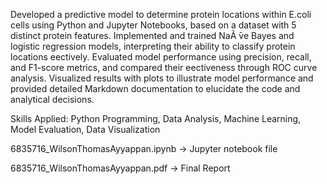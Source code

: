 Developed a predictive model to determine protein locations within E.coli cells using Python and Jupyter Notebooks, based on a dataset with 5 distinct protein features. Implemented and trained NaÃ ̄ve Bayes and logistic regression models, interpreting their ability to classify protein locations e ectively. Evaluated model performance using precision, recall, and F1-score metrics, and compared their e ectiveness through ROC curve analysis. Visualized results with plots to illustrate model performance and provided detailed Markdown documentation to elucidate the code and analytical decisions.

Skills Applied: Python Programming, Data Analysis, Machine Learning, Model Evaluation, Data Visualization

6835716_WilsonThomasAyyappan.ipynb -> Jupyter notebook file

6835716_WilsonThomasAyyappan.pdf -> Final Report
